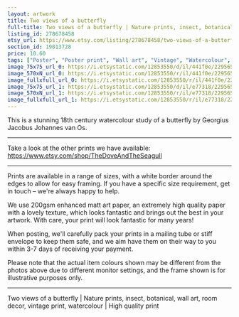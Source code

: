 ```yaml
---
layout: artwork
title: Two views of a butterfly 
full-title: Two views of a butterfly | Nature prints, insect, botanical, wall art, room decor, vintage print, watercolour | High quality print
listing_id: 278678458
etsy_url: https://www.etsy.com/listing/278678458/two-views-of-a-butterfly-nature-prints?utm_source=ds&utm_medium=api&utm_campaign=api
section_id: 19013728
price: 10.60
tags: ["Poster", "Poster print", "Wall art", "Vintage", "Watercolour", "Nature", "Botanical art", "Wildlife", "Butterfly", "Nature print", "Butterfly print", "Butterfly art", "High quality print"]
image_75x75_url_0: https://i.etsystatic.com/12853550/d/il/441f0e/2295652050/il_75x75.2295652050_onvk.jpg?version=0
image_570xN_url_0: https://i.etsystatic.com/12853550/r/il/441f0e/2295652050/il_570xN.2295652050_onvk.jpg
image_fullxfull_url_0: https://i.etsystatic.com/12853550/r/il/441f0e/2295652050/il_fullxfull.2295652050_onvk.jpg
image_75x75_url_1: https://i.etsystatic.com/12853550/d/il/e77318/2295652128/il_75x75.2295652128_nj7i.jpg?version=0
image_570xN_url_1: https://i.etsystatic.com/12853550/r/il/e77318/2295652128/il_570xN.2295652128_nj7i.jpg
image_fullxfull_url_1: https://i.etsystatic.com/12853550/r/il/e77318/2295652128/il_fullxfull.2295652128_nj7i.jpg
---
```

This is a stunning 18th century watercolour study of a butterfly by Georgius Jacobus Johannes van Os.

---

Take a look at the other prints we have available:
https://www.etsy.com/shop/TheDoveAndTheSeagull

---

Prints are available in a range of sizes, with a white border around the edges to allow for easy framing. If you have a specific size requirement, get in touch – we&#39;re always happy to help.

We use 200gsm enhanced matt art paper, an extremely high quality paper with a lovely texture, which looks fantastic and brings out the best in your artwork. With care, your print will look fantastic for many years!

When posting, we&#39;ll carefully pack your prints in a mailing tube or stiff envelope to keep them safe, and we aim have them on their way to you within 3-7 days of receiving your payment.

Please note that the actual item colours shown may be different from the photos above due to different monitor settings, and the frame shown is for illustrative purposes only.

---

Two views of a butterfly | Nature prints, insect, botanical, wall art, room decor, vintage print, watercolour | High quality print

